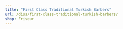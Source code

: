 ```yaml
---
title: "First Class Traditional Turkish Barbers"
url: /diss/first-class-traditional-turkish-barbers/
shop: Friseur
---
```

